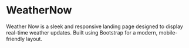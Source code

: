 # WeatherNow
Weather Now is a sleek and responsive landing page designed to display real-time weather updates. Built using Bootstrap for a modern, mobile-friendly layout.
